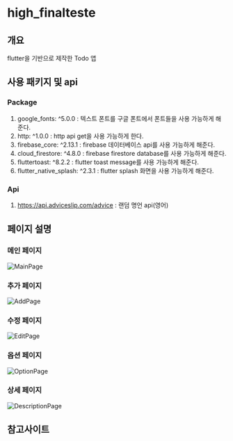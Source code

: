 # high_finalteste

## 개요

flutter을 기반으로 제작한 Todo 앱

## 사용 패키지 및 api

### Package

1. google_fonts: ^5.0.0 : 텍스트 폰트를 구글 폰트에서 폰트들을 사용 가능하게 해준다.
2. http: ^1.0.0 : http api get을 사용 가능하게 한다.
3. firebase_core: ^2.13.1 : firebase 데이터베이스 api를 사용 가능하게 해준다.
4. cloud_firestore: ^4.8.0 : firebase firestore database를 사용 가능하게 해준다.
5. fluttertoast: ^8.2.2 : flutter toast message를 사용 가능하게 해준다.
6. flutter_native_splash: ^2.3.1 : flutter splash 화면을 사용 가능하게 해준다.

### Api

1. https://api.adviceslip.com/advice : 랜덤 명언 api(영어)

## 페이지 설명

### 메인 페이지

![MainPage](./flutter_01.png)

### 추가 페이지

![AddPage](./flutter_02.png)

### 수정 페이지

![EditPage](./flutter_03.png)

### 옵션 페이지

![OptionPage](./flutter_04.png)

### 상세 페이지

![DescriptionPage](./flutter_05.png)

## 참고사이트
